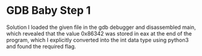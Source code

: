 # GDB Baby Step 1
Solution
I loaded the given file in the gdb debugger and disassembled main, which revealed that the value 0x86342 was stored in eax at the end of the program, which I explicitly converted into the int data type using python3 and found the required flag.
